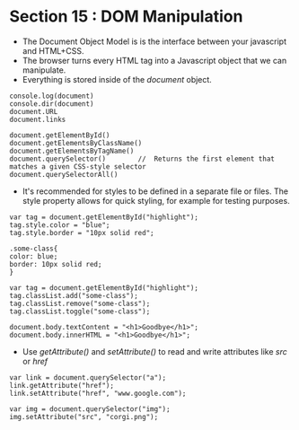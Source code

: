 # Section 15 : DOM Manipulation

- The Document Object Model is is the interface between your javascript and HTML+CSS.
- The browser turns every HTML tag into a Javascript object that we can manipulate.
- Everything is stored inside of the *document* object. 

```
console.log(document)
console.dir(document)
document.URL
document.links

document.getElementById()
document.getElementsByClassName()
document.getElementsByTagName()
document.querySelector()		//	Returns the first element that matches a given CSS-style selector
document.querySelectorAll()
```

- It's recommended for styles to be defined in a separate file or files. The style property allows for quick styling, for example for testing purposes.

```
var tag = document.getElementById("highlight");
tag.style.color = "blue";
tag.style.border = "10px solid red";

.some-class{
color: blue;
border: 10px solid red;
}

var tag = document.getElementById("highlight");
tag.classList.add("some-class");
tag.classList.remove("some-class");
tag.classList.toggle("some-class");
```

```
document.body.textContent = "<h1>Goodbye</h1>";
document.body.innerHTML = "<h1>Goodbye</h1>";
```

- Use *getAttribute()* and *setAttribute()* to read and write attributes like *src* or *href*

```
var link = document.querySelector("a");
link.getAttribute("href");
link.setAttribute("href", "www.google.com");

var img = document.querySelector("img");
img.setAttribute("src", "corgi.png");
```
